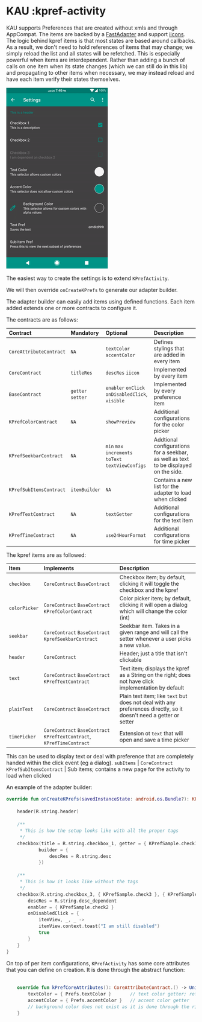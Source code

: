 # KAU :kpref-activity

KAU supports Preferences that are created without xmls and through AppCompat. 
The items are backed by a [FastAdapter](https://github.com/mikepenz/FastAdapter) and support [iicons](https://github.com/mikepenz/Android-Iconics).
The logic behind kpref items is that most states are based around callbacks. 
As a result, we don't need to hold references of items that may change;
we simply reload the list and all states will be refetched.
This is especially powerful when items are interdependent.
Rather than adding a bunch of calls on one item when its state changes (which we can still do in this lib)
and propagating to other items when necessary,
we may instead reload and have each item verify their states themselves.

![KPref Items Gif](https://raw.githubusercontent.com/AllanWang/Storage-Hub/master/kau/kau_kpref_items.gif)

The easiest way to create the settings is to extend `KPrefActivity`.

We will then override `onCreateKPrefs` to generate our adapter builder.

The adapter builder can easily add items using defined functions. 
Each item added extends one or more contracts to configure it.

The contracts are as follows:

Contract | Mandatory | Optional | Description
:--- | :--- | :--- | :---
`CoreAttributeContract` | `NA` | `textColor` `accentColor` | Defines stylings that are added in every item
`CoreContract` | `titleRes` | `descRes` `iicon` | Implemented by every item
`BaseContract` | `getter` `setter` | `enabler` `onClick` `onDisabledClick`, `visible` | Implemented by every preference item
`KPrefColorContract` | `NA` | `showPreview` | Additional configurations for the color picker
`KPrefSeekbarContract` | `NA` | `min` `max` `increments` `toText` `textViewConfigs` | Addtional configurations for a seekbar, as well as text to be displayed on the side.
`KPrefSubItemsContract` | `itemBuilder` | `NA` | Contains a new list for the adapter to load when clicked
`KPrefTextContract` | `NA` | `textGetter` | Additional configurations for the text item
`KPrefTimeContract` | `NA` | `use24HourFormat` | Additional configurations for time picker

The kpref items are as followed:

Item | Implements | Description
:--- | :--- | :---
`checkbox` | `CoreContract` `BaseContract` | Checkbox item; by default, clicking it will toggle the checkbox and the kpref
`colorPicker` | `CoreContract` `BaseContract` `KPrefColorContract` | Color picker item; by default, clicking it will open a dialog which will change the color (int)
`seekbar` | `CoreContract` `BaseContract` `KprefSeekbarContract` | Seekbar item. Takes in a given range and will call the setter whenever a user picks a new value.
`header` | `CoreContract` | Header; just a title that isn't clickable
`text` | `CoreContract` `BaseContract` `KPrefTextContract` | Text item; displays the kpref as a String on the right; does not have click implementation by default
`plainText` | `CoreContract` `BaseContract` | Plain text item; like `text` but does not deal with any preferences directly, so it doesn't need a getter or setter
`timePicker` | `CoreContract` `BaseContract` `KPrefTextContract`, `KPrefTimeContract` | Extension ot `text` that will open and save a time picker
This can be used to display text or deal with preference that are completely handed within the click event (eg a dialog).
`subItems` | `CoreContract` `KPrefSubItemsContract` | Sub items; contains a new page for the activity to load when clicked
 
An example of the adapter builder:
 
```kotlin
override fun onCreateKPrefs(savedInstanceState: android.os.Bundle?): KPrefAdapterBuilder.() -> Unit = {

	header(R.string.header)

	/**
	 * This is how the setup looks like with all the proper tags
	 */
	checkbox(title = R.string.checkbox_1, getter = { KPrefSample.check1 }, setter = { KPrefSample.check1 = it },
			builder = {
				descRes = R.string.desc
			})
			
	/**
	 * This is how it looks like without the tags
	 */
	checkbox(R.string.checkbox_3, { KPrefSample.check3 }, { KPrefSample.check3 = it }) {
		descRes = R.string.desc_dependent
		enabler = { KPrefSample.check2 }
		onDisabledClick = {
			itemView, _, _ ->
			itemView.context.toast("I am still disabled")
			true
		}
	}
}
```

On top of per item configurations, `KPrefActivity` has some core attributes that you can define on creation.
It is done through the abstract function:

```kotlin

    override fun kPrefCoreAttributes(): CoreAttributeContract.() -> Unit = {
        textColor = { Prefs.textColor }       // text color getter; refreshes automatically on reload
        accentColor = { Prefs.accentColor }   // accent color getter
        // background color does not exist as it is done through the ripple canvas
    }
    
```